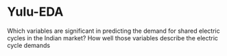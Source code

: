 # Yulu-EDA
Which variables are significant in predicting the demand for shared electric cycles in the Indian market?  How well those variables describe the electric cycle demands
